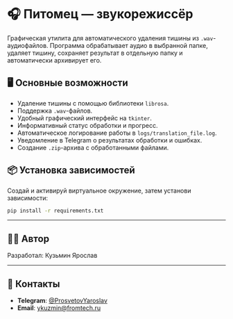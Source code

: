 # 🎧 Питомец — звукорежиссёр

Графическая утилита для автоматического удаления тишины из `.wav`-аудиофайлов. Программа обрабатывает аудио в выбранной папке, удаляет тишину, сохраняет результат в отдельную папку и автоматически архивирует его.

## 🖥 Основные возможности

- Удаление тишины с помощью библиотеки `librosa`.
- Поддержка `.wav`-файлов.
- Удобный графический интерфейс на `tkinter`.
- Информативный статус обработки и прогресс.
- Автоматическое логирование работы в `logs/translation_file.log`.
- Уведомление в Telegram о результатах обработки и ошибках.
- Создание `.zip`-архива с обработанными файлами.

## 📦 Установка зависимостей

Создай и активируй виртуальное окружение, затем установи зависимости:

```bash
pip install -r requirements.txt
```
---

## 👨‍💻 Автор

Разработал: Кузьмин Ярослав

---

## 📧 Контакты

- **Telegram**: [@ProsvetovYaroslav](https://t.me/ProsvetovYaroslav)
- **Email**: [ykuzmin@fromtech.ru](mailto:ykuzmin@fromtech.ru)
